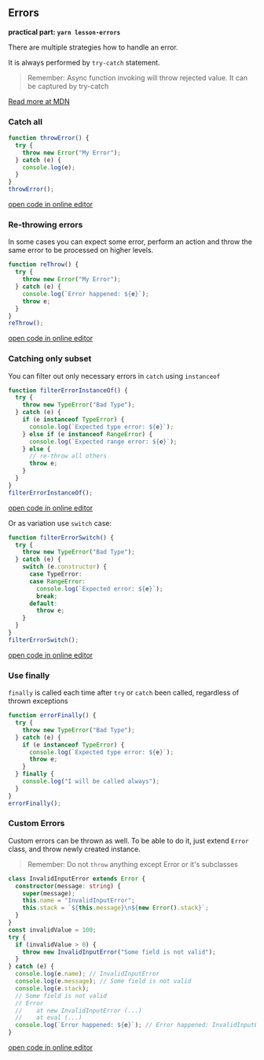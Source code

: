 ## Errors

**practical part: `yarn lesson-errors`**

There are multiple strategies how to handle an error.

It is always performed by `try-catch` statement.

> Remember: Async function invoking will throw rejected value. It can be captured by try-catch

[Read more at MDN](https://developer.mozilla.org/en-US/docs/Web/JavaScript/Reference/Statements/try...catch)

### Catch all

```ts
function throwError() {
  try {
    throw new Error("My Error");
  } catch (e) {
    console.log(e);
  }
}
throwError();
```

[open code in online editor](https://www.typescriptlang.org/play?#code/GYVwdgxgLglg9mABFAFgJzgdwKJo2gCgEpEBvAKEWTQE8zKrl0tEwBTTRXfAgIgFk63OGl5EA3AwC+iCAEMoEFIgJsSFRrIQBnOABs2AOj1wA5qonTyU8qgw48I4uKA)

### Re-throwing errors

In some cases you can expect some error, perform an action and throw the same error to be processed
on higher levels.

```ts
function reThrow() {
  try {
    throw new Error("My Error");
  } catch (e) {
    console.log(`Error happened: ${e}`);
    throw e;
  }
}
reThrow();
```

[open code in online editor](https://www.typescriptlang.org/play?#code/GYVwdgxgLglg9mABAJwKYBUAWy4HcAUAlIgN4BQiiUyAnqRZVdnomKrogKLI7L4BEAWTrde-QgG4GAX0QQAhlAiZE+VMXKM5CAM5wANqgB0+uAHN8AA1FxkiTPIAOj1GwAmALkQASEqmmWkgyUUMwcqFKU0mTRaFg4BJJAA)

### Catching only subset

You can filter out only necessary errors in `catch` using `instanceof`

```ts
function filterErrorInstanceOf() {
  try {
    throw new TypeError("Bad Type");
  } catch (e) {
    if (e instanceof TypeError) {
      console.log(`Expected type error: ${e}`);
    } else if (e instanceof RangeError) {
      console.log(`Expected range error: ${e}`);
    } else {
      // re-throw all others
      throw e;
    }
  }
}
filterErrorInstanceOf();
```

[open code in online editor](https://www.typescriptlang.org/play?#code/GYVwdgxgLglg9mABMGAbKBTATgUS1uLASTAGcoBDSDAeWAAoBKRAbwChFEosBPVjzlwAWBAO6IwGcQBUeABwx4CWegCIAQhQAmiWQtWMA3AIC+iCBSgQhiehmbtBiGMFsZnZStTiu9i-IQOAk4QCKRwqBgAdKhwAOb0AAY4AB4K0Bg6UPLu2MoAXIgAJCwYJolGwYhmGKik7i5uHuRUEBg+iABKVHH+ykFOnKFkEdGxCclpGBk6WD25AViFJWUVxk41de6OgwD0u4hYGAC0UCJw4hSoqIhwZ9ikVZxnYogY64ImpmxfKOjYSkIJBa1DoTGMQA)

Or as variation use `switch` case:

```ts
function filterErrorSwitch() {
  try {
    throw new TypeError("Bad Type");
  } catch (e) {
    switch (e.constructor) {
      case TypeError:
      case RangeError:
        console.log(`Expected error: ${e}`);
        break;
      default:
        throw e;
    }
  }
}
filterErrorSwitch();
```

[open code in online editor](https://www.typescriptlang.org/play?#code/GYVwdgxgLglg9mABMGAbKBTATgUS1uLAZQHcYoIALACgEpEBvAKEUSiwE9GXW3KCSiMBkEAVDgAcMeAlmoAiAEIBDACaJxU+bQDcPAL6IIyipUTUM9Zr0QBnMqfMYAdBAS32IaISs8bx2wwNSWl8QgAuP14AoIAlZTAAc1DZSJt-dzhUF1Q4ROoAAxwADyloDHVsVMQAEgYMfQLdKJsAIywMZQBrPXTEVQxgZRB0NL6+AUQMXt59AyY5lHRsGUJScio6PSA)

### Use finally

`finally` is called each time after `try` or `catch` been called, regardless of thrown exceptions

```ts
function errorFinally() {
  try {
    throw new TypeError("Bad Type");
  } catch (e) {
    if (e instanceof TypeError) {
      console.log(`Expected type error: ${e}`);
      throw e;
    }
  } finally {
    console.log("I will be called always");
  }
}
errorFinally();
```

### Custom Errors

Custom errors can be thrown as well. To be able to do it, just extend `Error` class, and throw newly created instance.

> Remember: Do not `throw` anything except Error or it's subclasses

```ts
class InvalidInputError extends Error {
  constructor(message: string) {
    super(message);
    this.name = "InvalidInputError";
    this.stack = `${this.message}\n${new Error().stack}`;
  }
}
const invalidValue = 100;
try {
  if (invalidValue > 0) {
    throw new InvalidInputError("Some field is not valid");
  }
} catch (e) {
  console.log(e.name); // InvalidInputError
  console.log(e.message); // Some field is not valid
  console.log(e.stack);
  // Some field is not valid
  // Error
  //    at new InvalidInputError (...)
  //    at eval (...)
  console.log(`Error happened: ${e}`); // Error happened: InvalidInputError: Some field is not valid
}
```

[open code in online editor](https://www.typescriptlang.org/play?#code/MYGwhgzhAECSB2A3MICWATBAHArgFwFEAnIgeyOgFMAPPS+dGYsigbwChpphT4I8iOYHnIAKALaUoYAOaUAXNH5FU8GQEpoHLlwg4slIhKkRZldQG5OOvAAtUEAHTwwk6AF5oAIgTI0meFxCEnIvKx1oOwdHfjBgAGsPaAADABJWKKdJaTkAXwAdeHT4SgB3aGYxdRi8OPjc5PDoXPYWnj48aFU-DAA1FBxKJIBGAAZRqwEATy1rVAAzaFFulD6BoYA+aFHNbRtbMnKS8t9VgKDKoy8AZVI3edRKEHQumHhSTp70L0trFtzuGA8MBbEtzLMuO0IKQQJRHCBSDJRHCXJJLNAAPQYuBIM7YfCXaxQmFwhFIuHZUxydFY6C3e6PZ6vaDvT5nIm8aGw+GI5E1Oq-Li0+lDB5PF4OFkfaBfay0wlC7E6IEsso4r744IsJaOXXqOVKrgqyh+HV6jl8Ek8pHJS7QWxgLAGEroRTpSgNGnYu0Op30Siu9V4wIEkJERQi6BipmS1ky9ktIA)
